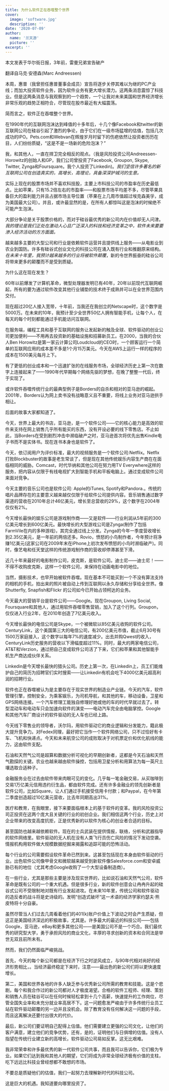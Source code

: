 ```yaml
---
title: 为什么软件正在吞噬整个世界
cover:
  image: 'software.jpg'
  description: ''
date: '2020-07-09'
author:
  name: '兰天游'    
  picture: ''
excerpt: ''
---
```


本文发表于华尔街日报，3年前，雷曼兄弟宣告破产

翻译自马克·安德森(Marc Andreessen)

本周，惠普（我曾担任惠普董事会成员）宣告将逐步关停其难以为继的PC产业线；而加大投资软件业务，因为软件业务有更大增长潜力。这两条消息震惊了科技业。但是这两条消息与我观察到的一个趋势，一个让我对未来美国和世界经济增长非常乐观的趋势正相符合，尽管现在股市最近有大幅震荡。

简而言之，软件正在吞噬整个世界。

在1990年代的互联网泡沫达到峰值的十多年后，十几个像Facebook和twitter的新互联网公司在硅谷引起了激烈的争论，由于它们在一级市场猛增的估值，包括几次成功的IPO。Pets.com和Webvan在辉煌岁月时留下的伤疤依然让投资者历历在目，人们纷纷质疑，“这是不是一场新的危险泡沫？”

我，和其他人，一直在捍卫完全相反的观点。（我是风险投资公司Andreessen-Horowitz的创始人和GP，我们公司曾投资了Facebook, Groupon, Skype, Twitter, Zynga和Foursquare。我个人投资了Linkedin)。*我们坚信许多著名的新互联网公司在创造真实的，高增长，高理论，具备深深护城河的生意。*

实际上现在的股票市场并不喜欢科技股，主要上市科技公司的市盈率在历史最低点。比如苹果，只有15.2倍左右的市盈率——和股票市场平均差不多，尽管苹果具备巨大的盈利能力并且占据市场主导位置（苹果在上几周市值超过埃克森美孚，成为美国最大公司）。并且，或许最显然的是，在所有人都惊叫这是泡沫的时候绝不可能产生泡沫。

大部分争论是关于股票价格的，而对于硅谷最优秀的新公司内在价值却无人问津。*我的理论是我们正处在激动人心且广泛深入的科技和经济变革之中，软件未来要要渗入经济活动的方方面面。*

越来越多主要的大型公司和行业是依赖软件运营并且提供线上服务——从电影业到农业到国防。许多有硅谷式创业文化的科技公司在涌入既有行业和推翻原来结构。*在未来十年里，我预计越来越多的行业将被软件颠覆*，新的令世界振奋的硅谷公司将带来更多的颠覆而不是受到质疑。

为什么这在现在发生？

60年以前爆发了计算机革命，微型处理器发明已有40年，20年以前现代互联网崛起，所有的要为通过软件改变其他行业铺垫的技术终于成熟并可以在全世界范围内交付。

现在超过20亿人接入宽带，十年前，当我还在我创立的Netscape时，这个数字是5000万。在未来的10年，我预计至少全世界50亿人拥有智能手机，让每个人，在每天的每个时刻都能通过手机能访问互联网。

在服务端，编程工具和基于互联网的服务让发起新的触及全球、软件驱动的创业公司更加便利——不用再去投资新的基础设施和招募新员工。在2000，当我的合伙人Ben Horowitz是第一家云计算公司Loudcloud的CEO时，一个顾客运行一个简单的互联网应用的成本差不多是1个月15万美元。今天在AWS上运行一样的程序的成本在1500美元每月上下。

有了更低的创业成本和一个迅速扩张的在线服务市场，全球经济历史上第一次在数字上连接起来了——1990年代早期每个网络先驱的梦想，在晚了整整一代后，终于实现了。

或许软件吞噬传统行业的最典型例子是Borders的自杀和相对的亚马逊的崛起。2001年，Borders认为网上卖书没有战略意义且不重要，将线上业务对亚马逊拱手相让。

后面的故事大家都知道了。

今天，世界上最大的书店，亚马逊，是一个软件公司——它的核心能力是高效的软件来支持在网上销售几乎所有能买的东西，没有开设必要的线下零售店。不止如此，当Borders在受到剧烈冲击中濒临破产之时，亚马逊首次将优先出售Kindle电子书而不是实体书。现在连书本身也是软件了。

今天，依订阅用户为评价标准，最大的视频服务是一个软件公司:Netflix。Netflx打败Blockbuster的故事是老生常谈了，但是现在其他传统娱乐内容生产商在在面临相同的威胁。Comcast，时代华纳和其他公司在努力用TV Everywhere这样的服务，把内容从仅限于有线电视扩大到智能手机和平板电脑上。通过变成软件公司来面对竞争。

今天主要的音乐公司也是软件公司: Apple的iTunes, Spotify和Pandora.。传统的唱片品牌存在的主要意义越来越仅仅限于给软件公司提供内容。音乐销售通过数字渠道的营收在2010年总计46亿美元，增长至总营收的29%，这个数字在2004年仅仅有2%。

今天增长最快的娱乐公司是游戏制作商——又是软件——行业利润从5年前的300亿美元增长到600亿美元。最快增长的大型游戏公司是Zynga(制作了包括FarmVile在内的多种游戏)，其完全通过线上分发。Zynga的今年一季度营收增长到2.35亿美元，是一年前的两倍还多。Rovio，愤怒的小鸟制作者，今年预计将净赚1亿美元(这家公司在2009年末在iPhone上初次发布愤怒的小鸟时濒临破产)。同时，像艺电和任天堂这样的传统游戏制作商的营收却停滞甚至下滑。

近几十年来最好的电影制作公司，皮克斯，是软件公司。迪士尼——迪士尼！——不得不收购皮克斯，这样一个软件公司，来保持在动画电影中的地位。

当然，摄影技术，也早开始被软件吞噬。现在基本不可能买到一个不没有算法支持的相机的手机，拍出来的照片被自动上传到互联网以永久存储和分享给全世界。像Shutterfly, Snapfish和Flickr 的公司如今已开始占领柯达的业务。

今天最大的营销平台是软件公司——Google。现在Groupon, Living Social, Foursquare和其他人，通过用软件吞噬零售营销，加入了这个行列。Groupon，仅仅进入行业2年，在2010年创造了7亿美元收入。

今天增长最快的电信公司是Skype，一个被微软以85亿美元收购的软件公司。CenturyLink，这个美国第三大的电信公司，有200亿美元市值，截止6月30号有1500万家庭接入，这个数字以每年7%的速度减少。出去并购Qwest的收入，CenturyLink历史服务的营收以下滑幅度超过11%。同时，最大的两家电信公司，AT&T和Verzion，通过把自己变成软件公司活了下来，它们和苹果和其他智能手机生产商达成伙伴关系。

Linkedin是今天增长最快的猎头公司。历史上第一次，在Linkedin上，员工们能维护自己的简历为招聘官们实时搜索——让Linkedin有机会吃下4000亿美元超高利润的招聘行业。

软件也正在吞噬被认为是主要存在于现实世界的制造业产业链。今天的汽车，软件管理引擎，控制安全，为乘客娱乐，为司机导航，和其他的车，移动设备，卫星和GPS网络连接。一个汽车修理工能独自修理好她或他的车的时代早就过去了。转型混动车和电动车只会加速向软件的演变——电动汽车完全由电脑掌控。Google和其他汽车厂商设计的软件驱动的无人车也已经上路。

今天线下零售业的领导者，沃尔玛，用软件驱动它的商业逻辑和分发能力，籍此极大提升竞争力。对Fedex同理，最好把它当作一个软件网络公司，只不过恰好有卡车、飞机和快递点。今天和未来航空公司的成败取决于对机票定价和优化航线的能力，这由软件支配。

石油和天然气公司是超算和数据分析可视化的早期创新者，这都是今天石油和天然气勘探的关键。农业也越来越由软件操控，包括用卫星分析和用算法为每一英尺土壤选取合适种子。

金融服务业在过去由软件带来肉眼可见的变化。几乎每一笔金融交易，从买咖啡到交易1万亿美元信用违约衍生品，都由软件完成。还有许多金融业的领先创新者是软件公司，比如Square，让人们通过手机接受信用卡付款；和Paypal，在今年第二季度创造超过10亿美元营收，比去年同期高出31%。

医疗和教育，在我眼里，接下来要面临根本上的基于软件的变革。我的风险投资公司正投资在这两个庞大且关键的行业的初创企业。我们相信这两个行业，历史上对企业带来的改变高度抗拒，正是优秀新的以软件为核心的创业者合适的目标。

甚至国防也越来越依赖软件。现在的士兵武装在提供情报，联络，分析和武器指导的软件网络里。软件驱动的无人机在没有人类飞行员伤亡风险的情况下发动空袭。情报机构用软件做大规模数据挖掘来揭露和追踪可能的恐怖活动。

每个行业的公司需要假设软件革命已然到来。这甚至包括现在本身由软件驱动的行业。出色软件公司像甲骨文和微软越来越受到新软件像Salesforce.com和安卓威胁已有的地位（尤其考虑Google收购了一个大型设备制造商）。

在一些行业，尤其是那些主要是涉及现实世界的，比如说石油和天然气公司，软件革命是既有公司的一个重大机遇。但是很多行业，新的软件创意会让冉冉升起的硅谷式公司不受限制地对既有行业发起进攻。在未来10年里，传统公司和软件驱动的造反者的战斗将是史诗级的。发明“创造式破坏“这一术语的经济学家约瑟夫·熊皮特将十分自豪。

虽然尽管当人们过去几周看着他们的401(k)账户价值上下波动之时会产生质疑，但这正是美国经济深远的积极故事，尤其是。许多最大的最近的科技公司——包括Google，亚马逊，eBay和更多其他公司——是美国公司不是一个巧合。我们最优秀的研究型大学，勇于承担风险的商业文化，丰厚的寻求创新的资本和合同法是举世无双且前所未有。

然而，我们仍然面临严峻挑战。

首先，今天的每个新公司都是在经济下行之时逆风成立，与90年代相对尚好的经济形势相比，。当经济最终稳定下来时，注意——最出色的新公司们将以更快速度增长。

第二，美国和世界各地的许多人缺乏参与优秀新公司所需的教育和技能。这是个悲剧，每个和我合作过的新公司都对人才极度渴望。合格的软件工程师、经理、策划和销售人员在硅谷可以在任何时候轻松拿到十几个高薪，快速提升的工作岗位，尽管全国失业率和未充分就业率高居不下。这一问题愈发严峻由于许多传统行业员工站在软件驱动颠覆的另一边并且没机会。除了教育没有任何解决这一问题的手段，而且这离解决还要付出很大的代价。

最后，新公司们要证明自己配得上估值。他们需要建立更强的公司文化，让他们的客户满意，建立他们的竞争优势，还有，是的，证明他们与日俱增的估值。没有人指望在传统行业建立新的高增长，软件驱动公司易如反掌。这无比艰难。

我非常荣幸和许多最优秀的新一代软件公司共事，而且我可以告诉你，它们极为专业。如果它们达到我和其他人的期望，它们将成为非常全球经济极有价值的支柱，吃下远远比科技业曾经想都不敢想的市场。

不要总是质疑他们的估值，我们一起努力去理解新时代的科技公司。

这是巨大的机遇。我知道要向哪里投资了。